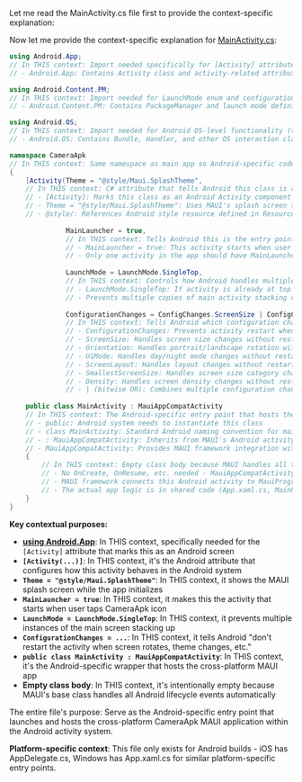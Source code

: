 Let me read the MainActivity.cs file first to provide the context-specific explanation:

Now let me provide the context-specific explanation for [MainActivity.cs](cci:7://file:///c:/Users/Parth/Desktop/2025/Personl/MAUIAPP/CameraApk/Platforms/Android/MainActivity.cs:0:0-0:0):

````csharp
using Android.App;
// In THIS context: Import needed specifically for [Activity] attribute and Android activity functionality
// - Android.App: Contains Activity class and activity-related attributes for Android platform

using Android.Content.PM;
// In THIS context: Import needed for LaunchMode enum and configuration change constants
// - Android.Content.PM: Contains PackageManager and launch mode definitions

using Android.OS;
// In THIS context: Import needed for Android OS-level functionality (though not directly used here)
// - Android.OS: Contains Bundle, Handler, and other OS interaction classes

namespace CameraApk
// In THIS context: Same namespace as main app so Android-specific code integrates with shared code
{
    [Activity(Theme = "@style/Maui.SplashTheme", 
    // In THIS context: C# attribute that tells Android this class is an Activity (screen/page)
    // - [Activity]: Marks this class as an Android Activity component
    // - Theme = "@style/Maui.SplashTheme": Uses MAUI's splash screen theme while app loads
    // - @style/: References Android style resource defined in Resources/values/styles.xml
    
              MainLauncher = true, 
              // In THIS context: Tells Android this is the entry point activity when app icon is tapped
              // - MainLauncher = true: This activity starts when user launches CameraApk from home screen
              // - Only one activity in the app should have MainLauncher = true
              
              LaunchMode = LaunchMode.SingleTop, 
              // In THIS context: Controls how Android handles multiple instances of this activity
              // - LaunchMode.SingleTop: If activity is already at top of stack, reuse it instead of creating new instance
              // - Prevents multiple copies of main activity stacking up
              
              ConfigurationChanges = ConfigChanges.ScreenSize | ConfigChanges.Orientation | ConfigChanges.UiMode | ConfigChanges.ScreenLayout | ConfigChanges.SmallestScreenSize | ConfigChanges.Density)]
              // In THIS context: Tells Android which configuration changes this activity handles itself
              // - ConfigurationChanges: Prevents activity restart when these changes occur
              // - ScreenSize: Handles screen size changes without restart
              // - Orientation: Handles portrait/landscape rotation without restart  
              // - UiMode: Handles day/night mode changes without restart
              // - ScreenLayout: Handles layout changes without restart
              // - SmallestScreenSize: Handles screen size category changes without restart
              // - Density: Handles screen density changes without restart
              // - | (bitwise OR): Combines multiple configuration change flags
              
    public class MainActivity : MauiAppCompatActivity
    // In THIS context: The Android-specific entry point that hosts the MAUI application
    // - public: Android system needs to instantiate this class
    // - class MainActivity: Standard Android naming convention for main activity
    // - : MauiAppCompatActivity: Inherits from MAUI's Android activity base class
    // - MauiAppCompatActivity: Provides MAUI framework integration with Android Activity lifecycle
    {
        // In THIS context: Empty class body because MAUI handles all the activity lifecycle automatically
        // - No OnCreate, OnResume, etc. needed - MauiAppCompatActivity handles everything
        // - MAUI framework connects this Android activity to MauiProgram.CreateMauiApp()
        // - The actual app logic is in shared code (App.xaml.cs, MainPage.xaml.cs, etc.)
    }
}
````

**Key contextual purposes:**

* **[using Android.App](cci:2://file:///c:/Users/Parth/Desktop/2025/Personl/MAUIAPP/CameraApk/App.xaml.cs:2:4-10:5)**: In THIS context, specifically needed for the `[Activity]` attribute that marks this as an Android screen
* **`[Activity(...)]`**: In THIS context, it's the Android attribute that configures how this activity behaves in the Android system
* **`Theme = "@style/Maui.SplashTheme"`**: In THIS context, it shows the MAUI splash screen while the app initializes
* **`MainLauncher = true`**: In THIS context, it makes this the activity that starts when user taps CameraApk icon
* **`LaunchMode = LaunchMode.SingleTop`**: In THIS context, it prevents multiple instances of the main screen stacking up
* **`ConfigurationChanges = ...`**: In THIS context, it tells Android "don't restart the activity when screen rotates, theme changes, etc."
* **`public class MainActivity : MauiAppCompatActivity`**: In THIS context, it's the Android-specific wrapper that hosts the cross-platform MAUI app
* **Empty class body**: In THIS context, it's intentionally empty because MAUI's base class handles all Android lifecycle events automatically

The entire file's purpose: Serve as the Android-specific entry point that launches and hosts the cross-platform CameraApk MAUI application within the Android activity system.

**Platform-specific context**: This file only exists for Android builds - iOS has AppDelegate.cs, Windows has App.xaml.cs for similar platform-specific entry points.
